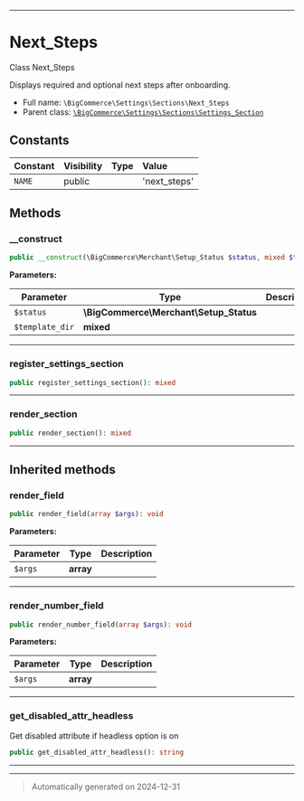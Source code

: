 ***

# Next_Steps

Class Next_Steps

Displays required and optional next steps after onboarding.

* Full name: `\BigCommerce\Settings\Sections\Next_Steps`
* Parent class: [`\BigCommerce\Settings\Sections\Settings_Section`](./classes/BigCommerce/Settings/Sections/Settings_Section.md)


## Constants

| Constant | Visibility | Type | Value |
|:---------|:-----------|:-----|:------|
|`NAME`|public| |&#039;next_steps&#039;|


## Methods


### __construct



```php
public __construct(\BigCommerce\Merchant\Setup_Status $status, mixed $template_dir): mixed
```








**Parameters:**

| Parameter | Type | Description |
|-----------|------|-------------|
| `$status` | **\BigCommerce\Merchant\Setup_Status** |  |
| `$template_dir` | **mixed** |  |





***

### register_settings_section



```php
public register_settings_section(): mixed
```












***

### render_section



```php
public render_section(): mixed
```












***


## Inherited methods


### render_field



```php
public render_field(array $args): void
```








**Parameters:**

| Parameter | Type | Description |
|-----------|------|-------------|
| `$args` | **array** |  |





***

### render_number_field



```php
public render_number_field(array $args): void
```








**Parameters:**

| Parameter | Type | Description |
|-----------|------|-------------|
| `$args` | **array** |  |





***

### get_disabled_attr_headless

Get disabled attribute if headless option is on

```php
public get_disabled_attr_headless(): string
```












***


***
> Automatically generated on 2024-12-31
